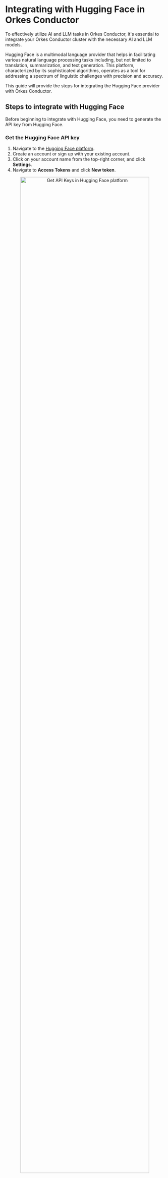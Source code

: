 # Integrating with Hugging Face in Orkes Conductor

To effectively utilize AI and LLM tasks in Orkes Conductor, it's essential to integrate your Orkes Conductor cluster with the necessary AI and LLM models.

Hugging Face is a multimodal language provider that helps in facilitating various natural language processing tasks including, but not limited to translation, summarization, and text generation. This platform, characterized by its sophisticated algorithms, operates as a tool for addressing a spectrum of linguistic challenges with precision and accuracy.

This guide will provide the steps for integrating the Hugging Face provider with Orkes Conductor.

## Steps to integrate with Hugging Face

Before beginning to integrate with Hugging Face, you need to generate the API key from Hugging Face.

### Get the Hugging Face API key

1. Navigate to the [Hugging Face platform](https://huggingface.co/).
2. Create an account or sign up with your existing account.
3. Click on your account name from the top-right corner, and click **Settings**.
4. Navigate to **Access Tokens** and click **New token**.

<p align="center"><img src="/content/img/view-api-keys-hf.png" alt="Get API Keys in Hugging Face platform" width="90%" height="auto"></img></p>

5. Generate the token by providing a name for the token and choosing the read/write permissions.
6. Copy the generated token.

### Create Endpoints in Hugging Face

Check out the official documentation on [creating endpoints in Hugging Face](https://huggingface.co/docs/inference-endpoints/guides/create_endpoint).

## Integrating with Hugging Face as a model provider

Now, you have the API key. Let’s integrate this with Orkes Conductor.

1. Navigate to **Integrations** from the left menu on your Orkes Conductor cluster.
2. Click **+New integration** button from the top-right corner.
3. Under the **AI/LLM** section, choose **Hugging Face**. 
4. Click **+Add** and provide the following parameters:

<p align="center"><img src="/content/img/create-new-hugging-face-integration.png" alt="Create new Hugging Face Integration" width="60%" height="auto"></img></p>

| Parameters | Description |
| ---------- | ----------- | 
| Integration name | A name for the integration. |
| API Key | The API key copied previously. |
| Namespace | The namespace of your hugging face account. You can get the namespace from your account details by navigating to the top right corner of your account and copying the username, which is your namespace. | 
| Description | A description of your integration. |

5. You can toggle-on the **Active** button to activate the integration instantly.
6. Click **Save**.

## Adding Hugging Face models to the integration

Now, you have integrated your Orkes Conductor cluster with the Hugging Face provider. The next step is integrating with the specific models. 

Depending on your use case, you must configure different models within your Hugging Face configuration.

To add a new model to the Hugging Face integration:

1. Navigate to the integrations page and click the '+' button next to the integration created.

<p align="center"><img src="/content/img/create-new-model-for-hugging-face-integration.png" alt="Create new model for Hugging Face Integration" width="100%" height="auto"></img></p>

2. Click **+New model**.
3. Provide the model name, endpoint (the one you created in the previous step), and an optional description for the model. The complete [list of models in Hugging Face is available here](https://huggingface.co/models).

<p align="center"><img src="/content/img/creating-new-model-for-hugging-face-integration.png" alt="Creating new model for Hugging Face Integration" width="60%" height="auto"></img></p>

4. Toggle-on the **Active** button to enable the model immediately.
5. Click **Save**.

This ensures the integration model is saved for future use in LLM tasks within Orkes Conductor.

## RBAC - Governance on who can use Integrations

Now, the integration with the required models is ready. Next, we should determine the access control to these models. 

The permission can be granted to applications/groups within the Orkes Conductor cluster. 

To provide explicit permission to Groups:

1. Navigate to **Access Control > Groups** from the left menu on your Orkes Conductor cluster.
2. Create a new group or choose an existing group.
3. Under the **Permissions** section, click **+Add Permission.**
4. Under the **Integrations** tab, select the required integrations with the required permissions. 

<p align="center"><img src="/content/img/add-integration-permission-for-hugging-face.png" alt="Add Permissions for Hugging Face Integration" width="60%" height="auto"></img></p>

5. Click **Add Permissions**. This ensures that all the group members can access these integration models in their workflows. 

Similarly, you can also provide permissions to [applications](https://orkes.io/content/access-control-and-security/applications#configuring-application). 

:::note
Once the integration is ready, [start creating workflows](https://orkes.io/content/reference-docs/api/metadata/creating-workflow-definition) with [LLM tasks](https://orkes.io/content/category/reference-docs/ai-tasks).
:::